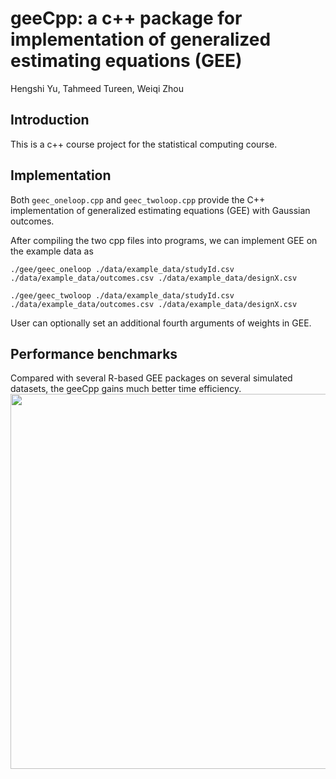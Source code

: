 # geeCpp: a c++ package for implementation of generalized estimating equations (GEE)
Hengshi Yu, Tahmeed Tureen, Weiqi Zhou


## Introduction

This is a c++ course project for the statistical computing course. 


## Implementation 

Both `geec_oneloop.cpp` and `geec_twoloop.cpp` provide the C++ implementation of generalized estimating equations (GEE) with Gaussian outcomes. 

After compiling the two cpp files into programs, we can implement GEE on the example data as
```
./gee/geec_oneloop ./data/example_data/studyId.csv ./data/example_data/outcomes.csv ./data/example_data/designX.csv

./gee/geec_twoloop ./data/example_data/studyId.csv ./data/example_data/outcomes.csv ./data/example_data/designX.csv
```
User can optionally set an additional fourth arguments of weights in GEE.  

## Performance benchmarks

Compared with several R-based GEE packages on several simulated datasets, the geeCpp gains much better time efficiency. 
<img align="center" src="geeAlgorithm/speed.png" width="600">